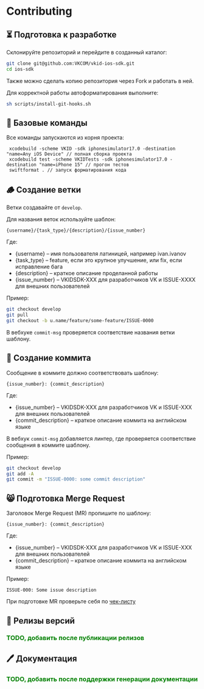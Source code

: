 # Contributing

## ⏳ Подготовка к разработке
Склонируйте репозиторий и перейдите в созданный каталог:

```bash
git clone git@github.com:VKCOM/vkid-ios-sdk.git
cd ios-sdk
```
Также можно сделать копию репозитория через Fork и работать в ней.

Для корректной работы автоформатирования выполните:  

```bash
sh scripts/install-git-hooks.sh
```
## 🐶 Базовые команды
Все команды запускаются из корня проекта:

```
 xcodebuild -scheme VKID -sdk iphonesimulator17.0 -destination "name=Any iOS Device" // полная сборка проекта
 xcodebuild test -scheme VKIDTests -sdk iphonesimulator17.0 -destination "name=iPhone 15" // прогон тестов
 swiftformat . // запуск форматирования кода
```

## 🪵 Создание ветки

Ветки создавайте от `develop`.

Для названия веток используйте шаблон:

```
{username}/{task_type}/{description}/{issue_number}
```

Где:
 - {username} – имя пользователя латиницей, например ivan.ivanov  
 - {task_type} – feature, если это крупное улучшение, или fix, если исправление бага  
 - {description} – краткое описание проделанной работы  
 - {issue_number} – VKIDSDK-XXX для разработчиков VK и ISSUE-XXXХ для внешних пользователей  

Пример:
```bash
git checkout develop
git pull
git checkout -b u.name/feature/some-feature/ISSUE-0000
```

В вебхуке `commit-msg` проверяется соответствие названия ветки шаблону.

## 📝 Создание коммита

Сообщение в коммите должно соответствовать шаблону:

```
{issue_number}: {commit_description} 
```

Где:
 - {issue_number} – VKIDSDK-XXX для разработчиков VK и ISSUE-XXX для внешних пользователей  
 - {commit_description} – краткое описание коммита на английском языке  

В вебхук `commit-msg` добавляется линтер, где проверяется соответствие сообщения в коммите шаблону.

Пример:
```bash
git checkout develop
git add -A
git commit -m "ISSUE-0000: some commit description"
```

## 😸 Подготовка Merge Request

Заголовок Merge Request (MR) пропишите по шаблону:
```
{issue_number}: {commit_description} 
```

Где:
 - {issue_number} – VKIDSDK-XXX для разработчиков VK и ISSUE-XXX для внешних пользователей  
 - {commit_description} – краткое описание коммита на английском языке  

Пример:
```
ISSUE-000: Some issue description
```

При подготовке MR проверьте себя по [чек-листу](.gitlab/merge_request_templates/Default.md)

## 🚅 Релизы версий
### <span style="color:green">TODO, добавить после публикации релизов</span>

## 🖊️ Документация
### <span style="color:green">TODO, добавить после поддержки генерации документации</span>

